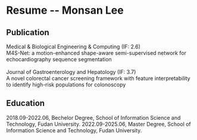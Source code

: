 Resume -- Monsan Lee
====================


Publication
-----------
Medical & Biological Engineering & Computing (IF: 2.6) <br>
M4S-Net: a motion-enhanced shape-aware semi-supervised network for echocardiography sequence segmentation
<br>
<br>
Journal of Gastroenterology and Hepatology (IF: 3.7) <br>
A novel colorectal cancer screening framework with feature interpretability to identify high-risk populations for colonoscopy



Education
---------
2018.09-2022.06, Bechelor Degree, School of Information Science and Technology, Fudan University.
2022.09-2025.06, Master Degree, School of Information Science and Technology, Fudan University.

